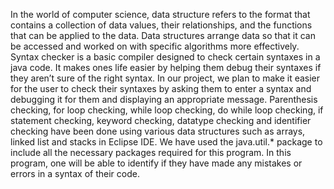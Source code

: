In the world of computer science, data structure refers to the format that contains a collection of data values, their relationships, and the functions that can be applied to the data. Data structures arrange data so that it can be accessed and worked on with specific algorithms more effectively.
Syntax checker is a basic compiler designed to check certain syntaxes in a java code. It makes ones life easier by helping them debug their syntaxes if they aren’t sure of the right syntax.
In our project, we plan to make it easier for the user to check their syntaxes by asking them to enter a syntax and debugging it for them and displaying an appropriate message. Parenthesis checking, for loop checking, while loop checking, do while loop checking, if statement checking, keyword checking, datatype checking and identifier checking have been done using various data structures such as arrays, linked list and stacks in Eclipse IDE. We have used the java.util.* package to include all the necessary packages required for this program.
In this program, one will be able to identify if they have made any mistakes or errors in a syntax of their code.
